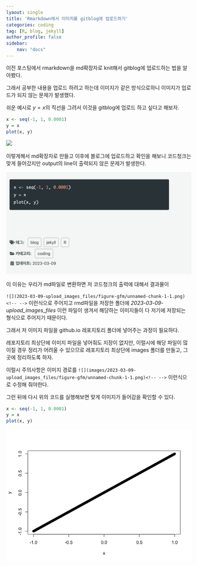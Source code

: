 ```yaml
---
lyaout: single
title: 'Rmarkdown에서 이미지를 gitblog에 업로드하기'
categories: coding
tag: [R, blog, jekyll]
author_profile: false
sidebar:
    nav: "docs"
---
```


이전 포스팅에서 rmarkdown을 md확장자로 knit해서 gitblog에 업로드하는
법을 알아봤다.

그래서 공부한 내용을 업로드 하려고 하는데 이미지가 같은 방식으로하니
이미지가 업로드가 되지 않는 문제가 발생했다.

쉬운 예시로 $y=x$의 직선을 그려서 이것을 gitblog에 업로드 하고 싶다고
해보자.

``` r
x <- seq(-1, 1, 0.0001)
y = x
plot(x, y)
```

![](2023-03-09-upload_images_files/figure-gfm/unnamed-chunk-1-1.png)<!-- -->

이렇게해서 md확장자로 만들고 이후에 블로그에 업로드하고 확인을 해보니
코드청크는 맞게 들어갔지만 output의 line이 출력되지 않은 문제가
발생한다.

![](/images/2023-03-09-upload_images_files/figure-gfm/plot_md.png)

이 이유는 우리가 md파일로 변환하면 저 코드청크의 출력에 대해서 결과물이

`![](2023-03-09-upload_images_files/figure-gfm/unnamed-chunk-1-1.png)<!-- -->`
이런식으로 주어지고 rmd파일을 저장한 폴더에
*2023-03-09-upload_images_files* 이런 파일이 생겨서 해당하는 이미지들이
다 저기에 저장되는 형식으로 주어지기 때문이다.

그래서 저 이미지 파일을 github.io 레포지토리 폴더에 넣어주는 과정이
필요하다.

레포지토리 최상단에 이미지 파일을 넣어줘도 지장이 없지만, 이럴시에 해당
파일이 많이질 경우 정리가 어려울 수 있으므로 레포지토리 최상단에 images
폴더를 만들고, 그곳에 정리하도록 하자.

이럴시 주의사항은 이미지 경로를
`![](images/2023-03-09-upload_images_files/figure-gfm/unnamed-chunk-1-1.png)<!-- -->`
이런식으로 수정해 줘야한다.

그런 뒤에 다시 위의 코드를 실행해보면 맞게 이미지가 들어감을 확인할 수
있다.

``` r
x <- seq(-1, 1, 0.0001)
y = x
plot(x, y)
```

![](/images/2023-03-09-upload_images_files/figure-gfm/unnamed-chunk-2-1.png)<!-- -->